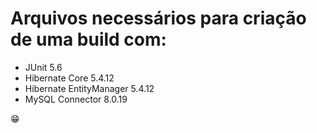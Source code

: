 # Arquivos necessários para criação de uma build com:
* JUnit 5.6
* Hibernate Core 5.4.12
* Hibernate EntityManager 5.4.12
* MySQL Connector 8.0.19

:grin:

